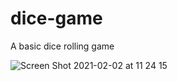 # dice-game
A basic dice rolling game

![Screen Shot 2021-02-02 at 11 24 15](https://user-images.githubusercontent.com/54336788/106579370-4a63bb00-6549-11eb-8452-2d1c8a607326.png)
